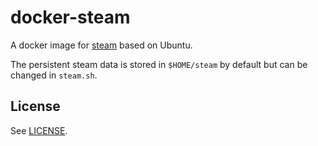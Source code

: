 docker-steam
============

A docker image for [steam](https://github.com/ValveSoftware/steam-for-linux) based on Ubuntu.

The persistent steam data is stored in `$HOME/steam` by default but can be changed in `steam.sh`.

## License ##

See [LICENSE](LICENSE).
